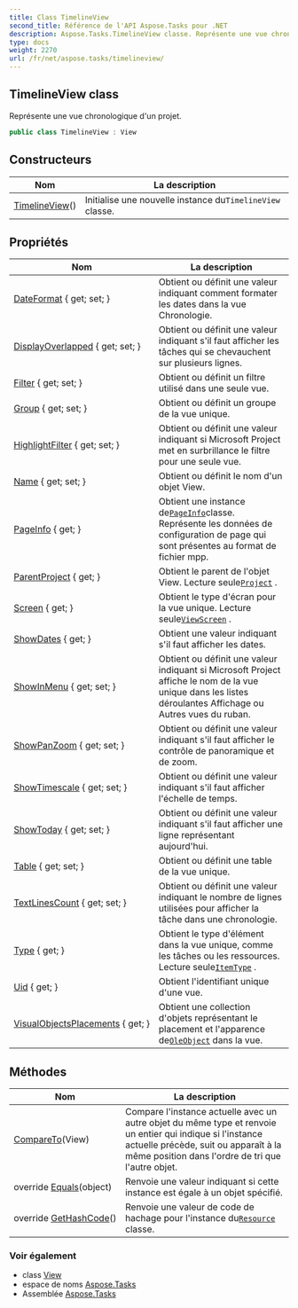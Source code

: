 ```yaml
---
title: Class TimelineView
second_title: Référence de l'API Aspose.Tasks pour .NET
description: Aspose.Tasks.TimelineView classe. Représente une vue chronologique dun projet.
type: docs
weight: 2270
url: /fr/net/aspose.tasks/timelineview/
---
```

## TimelineView class

Représente une vue chronologique d'un projet.

```csharp
public class TimelineView : View
```

## Constructeurs

| Nom | La description |
| --- | --- |
| [TimelineView](timelineview/)() | Initialise une nouvelle instance du`TimelineView` classe. |

## Propriétés

| Nom | La description |
| --- | --- |
| [DateFormat](../../aspose.tasks/timelineview/dateformat/) { get; set; } | Obtient ou définit une valeur indiquant comment formater les dates dans la vue Chronologie. |
| [DisplayOverlapped](../../aspose.tasks/timelineview/displayoverlapped/) { get; set; } | Obtient ou définit une valeur indiquant s'il faut afficher les tâches qui se chevauchent sur plusieurs lignes. |
| [Filter](../../aspose.tasks/view/filter/) { get; set; } | Obtient ou définit un filtre utilisé dans une seule vue. |
| [Group](../../aspose.tasks/view/group/) { get; set; } | Obtient ou définit un groupe de la vue unique. |
| [HighlightFilter](../../aspose.tasks/view/highlightfilter/) { get; set; } | Obtient ou définit une valeur indiquant si Microsoft Project met en surbrillance le filtre pour une seule vue. |
| [Name](../../aspose.tasks/view/name/) { get; set; } | Obtient ou définit le nom d'un objet View. |
| [PageInfo](../../aspose.tasks/view/pageinfo/) { get; } | Obtient une instance de[`PageInfo`](../view/pageinfo/)classe. Représente les données de configuration de page qui sont présentes au format de fichier mpp. |
| [ParentProject](../../aspose.tasks/view/parentproject/) { get; } | Obtient le parent de l'objet View. Lecture seule[`Project`](../project/) . |
| [Screen](../../aspose.tasks/view/screen/) { get; } | Obtient le type d'écran pour la vue unique. Lecture seule[`ViewScreen`](../viewscreen/) . |
| [ShowDates](../../aspose.tasks/timelineview/showdates/) { get; } | Obtient une valeur indiquant s'il faut afficher les dates. |
| [ShowInMenu](../../aspose.tasks/view/showinmenu/) { get; set; } | Obtient ou définit une valeur indiquant si Microsoft Project affiche le nom de la vue unique dans les listes déroulantes Affichage ou Autres vues du ruban. |
| [ShowPanZoom](../../aspose.tasks/timelineview/showpanzoom/) { get; set; } | Obtient ou définit une valeur indiquant s'il faut afficher le contrôle de panoramique et de zoom. |
| [ShowTimescale](../../aspose.tasks/timelineview/showtimescale/) { get; set; } | Obtient ou définit une valeur indiquant s'il faut afficher l'échelle de temps. |
| [ShowToday](../../aspose.tasks/timelineview/showtoday/) { get; set; } | Obtient ou définit une valeur indiquant s'il faut afficher une ligne représentant aujourd'hui. |
| [Table](../../aspose.tasks/view/table/) { get; set; } | Obtient ou définit une table de la vue unique. |
| [TextLinesCount](../../aspose.tasks/timelineview/textlinescount/) { get; set; } | Obtient ou définit une valeur indiquant le nombre de lignes utilisées pour afficher la tâche dans une chronologie. |
| [Type](../../aspose.tasks/view/type/) { get; } | Obtient le type d'élément dans la vue unique, comme les tâches ou les ressources. Lecture seule[`ItemType`](../itemtype/) . |
| [Uid](../../aspose.tasks/view/uid/) { get; } | Obtient l'identifiant unique d'une vue. |
| [VisualObjectsPlacements](../../aspose.tasks/view/visualobjectsplacements/) { get; } | Obtient une collection d'objets représentant le placement et l'apparence de[`OleObject`](../oleobject/) dans la vue. |

## Méthodes

| Nom | La description |
| --- | --- |
| [CompareTo](../../aspose.tasks/view/compareto/)(View) | Compare l'instance actuelle avec un autre objet du même type et renvoie un entier qui indique si l'instance actuelle précède, suit ou apparaît à la même position dans l'ordre de tri que l'autre objet. |
| override [Equals](../../aspose.tasks/view/equals/)(object) | Renvoie une valeur indiquant si cette instance est égale à un objet spécifié. |
| override [GetHashCode](../../aspose.tasks/view/gethashcode/)() | Renvoie une valeur de code de hachage pour l'instance du[`Resource`](../resource/) classe. |

### Voir également

* class [View](../view/)
* espace de noms [Aspose.Tasks](../../aspose.tasks/)
* Assemblée [Aspose.Tasks](../../)


